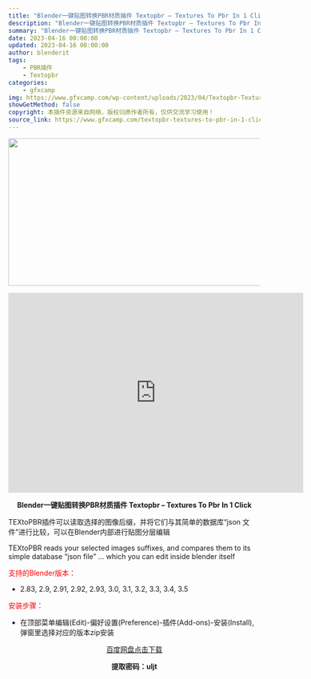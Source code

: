 ```yaml
---
title: "Blender一键贴图转换PBR材质插件 Textopbr – Textures To Pbr In 1 Click"
description: "Blender一键贴图转换PBR材质插件 Textopbr – Textures To Pbr In 1 Click TEXtoPBR插件可以读取选择的图像后缀，并将它们与其简单的数据库“..."
summary: "Blender一键贴图转换PBR材质插件 Textopbr – Textures To Pbr In 1 Click TEXtoPBR插件可以读取选择的图像后缀，并将它们与其简单的数据库“..."
date: 2023-04-16 00:00:00
updated: 2023-04-16 00:00:00
author: blenderit
tags: 
    - PBR插件
    - Textopbr
categories:
    - gfxcamp
img: https://www.gfxcamp.com/wp-content/uploads/2023/04/Textopbr-Textures-To-Pbr-In-1-Click.jpg
showGetMethod: false
copyright: 本插件资源来自网络，版权归原作者所有，仅供交流学习使用！
source_link: https://www.gfxcamp.com/textopbr-textures-to-pbr-in-1-click/
---
```

<div><p><img decoding="async" class="aligncenter size-full wp-image-111642" src="https://www.gfxcamp.com/wp-content/uploads/2023/04/Textopbr-Textures-To-Pbr-In-1-Click.jpg" data-src="https://www.gfxcamp.com/wp-content/uploads/2023/04/Textopbr-Textures-To-Pbr-In-1-Click.jpg" alt="" width="590" height="295" data-srcset="https://www.gfxcamp.com/wp-content/uploads/2023/04/Textopbr-Textures-To-Pbr-In-1-Click.jpg 590w, https://www.gfxcamp.com/wp-content/uploads/2023/04/Textopbr-Textures-To-Pbr-In-1-Click-150x75.jpg 150w" data-sizes="(max-width: 590px) 100vw, 590px"></p><p style="text-align: center;"><iframe loading="lazy" src="https://player.youku.com/embed/XNTk1ODE3MDUyMA==" width="590" height="400" frameborder="0" allowfullscreen="allowfullscreen" data-mce-fragment="1"></iframe></p><p style="text-align: center;"><strong>Blender一键贴图转换PBR材质插件 Textopbr – Textures To Pbr In 1 Click</strong></p><p>TEXtoPBR插件可以读取选择的图像后缀，并将它们与其简单的数据库“json 文件”进行比较，可以在Blender内部进行贴图分层编辑</p><p>TEXtoPBR reads your selected images suffixes, and compares them to its simple database “json file” … which you can edit inside blender itself</p><p style="text-align: left;"><span style="color: #ff0000;">支持的Blender版本：</span></p><ul>
<li style="text-align: left;">2.83, 2.9, 2.91, 2.92, 2.93, 3.0, 3.1, 3.2, 3.3, 3.4, 3.5</li>
</ul><p style="text-align: left;"><span style="color: #ff0000;">安装步骤：</span></p><ul>
<li>在顶部菜单编辑(Edit)-偏好设置(Preference)-插件(Add-ons)-安装(Install),弹窗里选择对应的版本zip安装</li>
</ul><p style="text-align: center;"><a class="maxbutton-3 maxbutton maxbutton-baidu" target="_blank" rel="noopener" href="https://pan.baidu.com/s/1L2nX4VuNLwzez55hvp-WTw?pwd=uljt"><span class="mb-text">百度网盘点击下载</span></a></p><p style="text-align: center;"><strong>提取密码：uljt</strong></p></div>